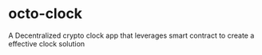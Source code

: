 # octo-clock
A Decentralized crypto clock app that leverages smart contract to create a effective clock solution
